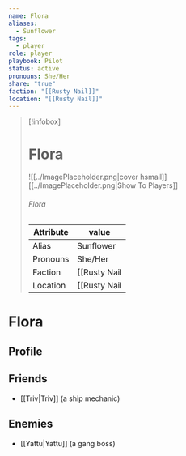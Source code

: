 ```yaml
---
name: Flora
aliases:
  - Sunflower
tags:
  - player
role: player
playbook: Pilot
status: active
pronouns: She/Her
share: "true"
faction: "[[Rusty Nail]]"
location: "[[Rusty Nail]]"
---
```



> [!infobox]
> # Flora
> ![[../ImagePlaceholder.png|cover hsmall]]
> [[../ImagePlaceholder.png|Show To Players]]
> ###### Flora
> Attribute |  value |
> ---|---|
> Alias | Sunflower
> Pronouns | She/Her
> Faction | [[Rusty Nail|Rusty Nail]]
> Location | [[Rusty Nail|Rusty Nail]] |

# Flora
## Profile

## Friends
- [[Triv|Triv]] (a ship mechanic)
## Enemies
- [[Yattu|Yattu]] (a gang boss)
